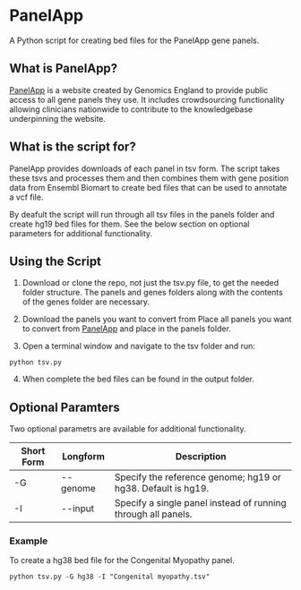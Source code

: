 # PanelApp

A Python script for creating bed files for the PanelApp gene panels.

## What is PanelApp?

[PanelApp](https://panelapp.genomicsengland.co.uk/) is a website created by Genomics England to provide public access to all gene panels they use. It includes crowdsourcing functionality allowing clinicians nationwide to contribute to the knowledgebase underpinning the website.

## What is the script for?

PanelApp provides downloads of each panel in tsv form. The script takes these tsvs and processes them and then combines them with gene position data from Ensembl Biomart to create bed files that can be used to annotate a vcf file.

By deafult the script will run through all tsv files in the panels folder and create hg19 bed files for them. See the below section on optional parameters for additional functionality.

## Using the Script

1. Download or clone the repo, not just the tsv.py file, to get the needed folder structure. The panels and genes folders along with the contents of the genes folder are necessary.

2. Download the panels you want to convert from Place all panels you want to convert from [PanelApp](https://panelapp.genomicsengland.co.uk/) and place in the panels folder.

3. Open a terminal window and navigate to the tsv folder and run:

```text
python tsv.py
```

4. When complete the bed files can be found in the output folder.

## Optional Paramters

Two optional parametrs are available for additional functionality.

| Short Form | Longform | Description |
| ---------- | -------- | ----------- |
| -G | --genome | Specify the reference genome; hg19 or hg38. Default is hg19. |
| -I | --input | Specify a single panel instead of running through all panels. |

### Example

To create a hg38 bed file for the Congenital Myopathy panel.

```text
python tsv.py -G hg38 -I "Congenital myopathy.tsv"
```